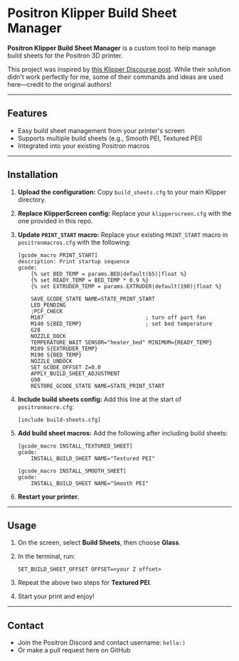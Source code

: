 # Positron Klipper Build Sheet Manager

**Positron Klipper Build Sheet Manager** is a custom tool to help manage build sheets for the Positron 3D printer.

This project was inspired by [this Klipper Discourse post](https://klipper.discourse.group/t/build-sheet-manager-adjust-live-z/4013/7). While their solution didn’t work perfectly for me, some of their commands and ideas are used here—credit to the original authors!

---

## Features

* Easy build sheet management from your printer's screen
* Supports multiple build sheets (e.g., Smooth PEI, Textured PEI)
* Integrated into your existing Positron macros

---

## Installation

1. **Upload the configuration:**
   Copy `build_sheets.cfg` to your main Klipper directory.

2. **Replace KlipperScreen config:**
   Replace your `klipperscreen.cfg` with the one provided in this repo.

3. **Update `PRINT_START` macro:**
   Replace your existing `PRINT_START` macro in `positronmacros.cfg` with the following:

   ```gcode
   [gcode_macro PRINT_START]
   description: Print startup sequence
   gcode:
       {% set BED_TEMP = params.BED|default(65)|float %}
       {% set READY_TEMP = BED_TEMP * 0.9 %}
       {% set EXTRUDER_TEMP = params.EXTRUDER|default(190)|float %}

       SAVE_GCODE_STATE NAME=STATE_PRINT_START
       LED_PENDING
       ;PCF_CHECK                          
       M107                                ; turn off part fan
       M140 S{BED_TEMP}                    ; set bed temperature
       G28                               
       NOZZLE_DOCK                       
       TEMPERATURE_WAIT SENSOR="heater_bed" MINIMUM={READY_TEMP}   
       M109 S{EXTRUDER_TEMP}              
       M190 S{BED_TEMP}                    
       NOZZLE_UNDOCK                       
       SET_GCODE_OFFSET Z=0.0  
       APPLY_BUILD_SHEET_ADJUSTMENT
       G90          
       RESTORE_GCODE_STATE NAME=STATE_PRINT_START
   ```

4. **Include build sheets config:**
   Add this line at the start of `positronmacro.cfg`:

   ```gcode
   [include build-sheets.cfg]
   ```

5. **Add build sheet macros:**
   Add the following after including build sheets:

   ```gcode
   [gcode_macro INSTALL_TEXTURED_SHEET]
   gcode:
       INSTALL_BUILD_SHEET NAME="Textured PEI"

   [gcode_macro INSTALL_SMOOTH_SHEET]
   gcode:
       INSTALL_BUILD_SHEET NAME="Smooth PEI"
   ```

6. **Restart your printer.**

---

## Usage

1. On the screen, select **Build Sheets**, then choose **Glass**.
2. In the terminal, run:

   ```gcode
   SET_BUILD_SHEET_OFFSET OFFSET=<your Z offset>
   ```
3. Repeat the above two steps for **Textured PEI**.
4. Start your print and enjoy!

   

---

## Contact

* Join the Positron Discord and contact username: `hello:)`
* Or make a pull request here on GitHub
